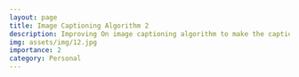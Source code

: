 ```yaml
---
layout: page
title: Image Captioning Algorithm 2
description: Improving On image captioning algorithm to make the captions more social media friendly.
img: assets/img/12.jpg
importance: 2
category: Personal
---
```

